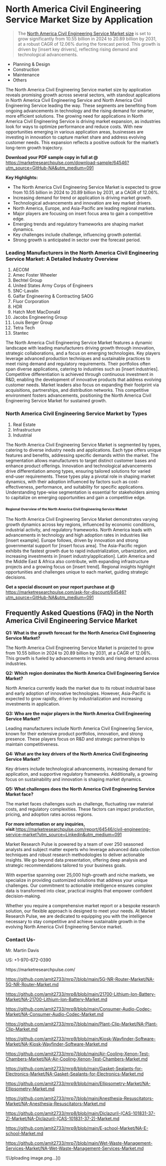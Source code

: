 <h1>North America Civil Engineering Service Market&nbsp;Size by Application</h1><blockquote><p>The <a href="https://marketresearchpulse.com/download-sample/64546?utm_source=GitHub-NA&amp;utm_medium=091">North America Civil Engineering Service Market size</a> is set to grow significantly from 10.55 billion in 2024 to 20.89 billion by 2031, at a robust CAGR of 12.06% during the forecast period. This growth is driven by [insert key drivers], reflecting rising demand and technological advancements.</p></blockquote><ul><li>Planning & Design<li> Construction<li> Maintenance<li> Others</li></ul><p>The North America Civil Engineering Service market size by application reveals promising growth across several sectors, with standout applications in North America Civil Engineering Service and North America Civil Engineering Service leading the way. These segments are benefiting from ongoing advancements in technology and the rising demand for smarter, more efficient solutions. The growing need for applications in North America Civil Engineering Service is driving market expansion, as industries look for ways to optimize performance and reduce costs. With new opportunities emerging in various application areas, businesses are investing in innovation to capture market share and address evolving customer needs. This expansion reflects a positive outlook for the market’s long-term growth trajectory.</p><p><strong>Download your PDF sample copy in full at @ </strong><a href="https://marketresearchpulse.com/download-sample/64546?utm_source=GitHub-NA&amp;utm_medium=091">https://marketresearchpulse.com/download-sample/64546?utm_source=GitHub-NA&amp;utm_medium=091</a></p><p><strong>Key Highlights: </strong></p><ul><li>The North America Civil Engineering Service Market is expected to grow from 10.55 billion in 2024 to 20.89 billion by 2031, at a CAGR of 12.06%.</li><li>Increasing demand for trend or application is driving market growth.</li><li>Technological advancements and innovation are key market drivers.</li><li>North America, Europe, and Asia-Pacific are leading regional markets.</li><li>Major players are focusing on insert focus area to gain a competitive edge.</li><li>Emerging trends and regulatory frameworks are shaping market dynamics.</li><li>Key challenges include challenge, influencing growth potential.</li><li>Strong growth is anticipated in sector over the forecast period.</li></ul><h3>Leading Manufacturers in the North America Civil Engineering Service Market: A Detailed Industry Overview</h3><ol><li>AECOM</li><li>Amec Foster Wheeler</li><li>Bechtel Group</li><li>United States Army Corps of Engineers</li><li>SNC-Lavalin</li><li>Galfar Engineering & Contracting SAOG</li><li>Fluor Corporation</li><li>HDR</li><li>Hatch Mott MacDonald</li><li>Jacobs Engineering Group</li><li>Louis Berger Group</li><li>Tetra Tech</li><li>Stantec</li></ol><div class="flex max-w-full flex-col flex-grow"><div class="min-h-8 text-message flex w-full flex-col items-end gap-2 whitespace-normal break-words [.text-message+&amp;]:mt-5" dir="auto" data-message-author-role="assistant" data-message-id="fd8432e4-4910-450d-b182-61b7bfb0a01f" data-message-model-slug="gpt-4o"><div class="flex w-full flex-col gap-1 empty:hidden first:pt-[3px]"><div class="markdown prose w-full break-words dark:prose-invert light"><p>The North America Civil Engineering Service Market features a dynamic landscape with leading manufacturers driving growth through innovation, strategic collaborations, and a focus on emerging technologies. Key players leverage advanced production techniques and sustainable practices to meet rising demand and regulatory requirements. Their portfolios often span diverse applications, catering to industries such as [insert industries]. Competitive differentiation is achieved through continuous investment in R&amp;D, enabling the development of innovative products that address evolving customer needs. Market leaders also focus on expanding their footprint via acquisitions, partnerships, and distribution networks. This competitive environment fosters advancements, positioning the North America Civil Engineering Service Market for sustained growth.</p></div></div></div></div><h3>North America Civil Engineering Service Market by Types</h3><ol><li>Real Estate<li> Infrastructure<li> Industrial</li></ol><div class="flex max-w-full flex-col flex-grow"><div class="min-h-8 text-message flex w-full flex-col items-end gap-2 whitespace-normal break-words [.text-message+&amp;]:mt-5" dir="auto" data-message-author-role="assistant" data-message-id="084470be-0bb7-4664-bddf-5156b4f41249" data-message-model-slug="gpt-4o-mini"><div class="flex w-full flex-col gap-1 empty:hidden first:pt-[3px]"><div class="markdown prose w-full break-words dark:prose-invert light"><p>The North America Civil Engineering Service Market is segmented by types, catering to diverse industry needs and applications. Each type offers unique features and benefits, addressing specific demands within the market. The segmentation allows manufacturers to target distinct customer bases and enhance product offerings. Innovation and technological advancements drive differentiation among types, ensuring tailored solutions for varied end-user requirements. These types play a pivotal role in shaping market dynamics, with their adoption influenced by factors such as cost-effectiveness, performance, and suitability for specific applications. Understanding type-wise segmentation is essential for stakeholders aiming to capitalize on emerging opportunities and gain a competitive edge.</p></div></div></div></div><h3><span style="font-size: 11px;">Regional Overview of the North America Civil Engineering Service Market</span></h3><div class="flex max-w-full flex-col flex-grow"><div class="min-h-8 text-message flex w-full flex-col items-end gap-2 whitespace-normal break-words [.text-message+&amp;]:mt-5" dir="auto" data-message-author-role="assistant" data-message-id="e9038762-ce64-4e30-91c9-9bd413514231" data-message-model-slug="gpt-4o-mini"><div class="flex w-full flex-col gap-1 empty:hidden first:pt-[3px]"><div class="markdown prose w-full break-words dark:prose-invert light"><p>The North America Civil Engineering Service Market demonstrates varying growth dynamics across key regions, influenced by economic conditions, industrial activity, and regulatory frameworks. North America leads with advancements in technology and high adoption rates in industries like [insert example]. Europe follows, driven by innovation and strong governmental support for [insert focus area]. The Asia-Pacific region exhibits the fastest growth due to rapid industrialization, urbanization, and increasing investments in [insert industry/application]. Latin America and the Middle East &amp; Africa also contribute, with expanding infrastructure projects and a growing focus on [insert trend]. Regional insights highlight opportunities and challenges unique to each market, guiding strategic decisions.</p></div></div></div></div><p><strong>Get a special discount on your report purchase at @ </strong><a href="https://marketresearchpulse.com/ask-for-discount/64546?utm_source=GitHub-NA&amp;utm_medium=091">https://marketresearchpulse.com/ask-for-discount/64546?utm_source=GitHub-NA&amp;utm_medium=091</a></p><h2>Frequently Asked Questions (FAQ) in the North America Civil Engineering Service Market</h2><p><strong>Q1: What is the growth forecast for the North America Civil Engineering Service Market?</strong></p><p>The North America Civil Engineering Service Market is projected to grow from 10.55 billion in 2024 to 20.89 billion by 2031, at a CAGR of 12.06%. This growth is fueled by advancements in trends and rising demand across industries.</p><p><strong>Q2: Which region dominates the North America Civil Engineering Service Market?</strong></p><p>North America currently leads the market due to its robust industrial base and early adoption of innovative technologies. However, Asia-Pacific is expected to grow rapidly, driven by industrialization and increasing investments in application.</p><p><strong>Q3: Who are the major players in the North America Civil Engineering Service Market?</strong></p><p>Leading manufacturers include North America Civil Engineering Service, known for their extensive product portfolios, innovation, and strong presence. These players focus on R&amp;D and strategic partnerships to maintain competitiveness.</p><p><strong>Q4: What are the key drivers of the North America Civil Engineering Service Market?</strong></p><p>Key drivers include technological advancements, increasing demand for application, and supportive regulatory frameworks. Additionally, a growing focus on sustainability and innovation is shaping market dynamics.</p><p><strong>Q5: What challenges does the North America Civil Engineering Service Market face?</strong></p><p>The market faces challenges such as challenge, fluctuating raw material costs, and regulatory complexities. These factors can impact production, pricing, and adoption rates across regions.</p><p><strong>For more information or any inquiries, visit&nbsp;</strong><a href="https://marketresearchpulse.com/report/64546/civil-engineering-service-market?utm_source=Linkedin&utm_medium=091">https://marketresearchpulse.com/report/64546/civil-engineering-service-market?utm_source=Linkedin&utm_medium=091</a></p><p>Market Research Pulse is powered by a team of over 250 seasoned analysts and subject matter experts who leverage advanced data collection techniques and robust research methodologies to deliver actionable insights. We go beyond data presentation, offering deep analysis and strategic recommendations tailored to your business goals.</p><p>With expertise spanning over 25,000 high-growth and niche markets, we specialize in providing customized solutions that address your unique challenges. Our commitment to actionable intelligence ensures complex data is transformed into clear, practical insights that empower confident decision-making.</p><p>Whether you require a comprehensive market report or a bespoke research solution, our flexible approach is designed to meet your needs. At Market Research Pulse, we are dedicated to equipping you with the intelligence necessary to stay competitive and achieve sustainable growth in the evolving North America Civil Engineering Service market.</p><h3><strong>Contact Us-</strong></h3><p>Mr. Martin Davis</p><p>US: +1-970-672-0390</p><p>https://marketresearchpulse.com/</p><p><a href="https://github.com/amit2733/mrp7/blob/main/5G-NR-Router-Market/NA-5G-NR-Router-Market.md">https://github.com/amit2733/mrp7/blob/main/5G-NR-Router-Market/NA-5G-NR-Router-Market.md</a></p><p><a href="https://github.com/amit2733/mrp8/blob/main/21700-Lithium-Ion-Battery-Market/NA-21700-Lithium-Ion-Battery-Market.md">https://github.com/amit2733/mrp8/blob/main/21700-Lithium-Ion-Battery-Market/NA-21700-Lithium-Ion-Battery-Market.md</a></p><p><a href="https://github.com/amit2733/mrp9/blob/main/Consumer-Audio-Codec-Market/NA-Consumer-Audio-Codec-Market.md">https://github.com/amit2733/mrp9/blob/main/Consumer-Audio-Codec-Market/NA-Consumer-Audio-Codec-Market.md</a></p><p><a href="https://github.com/amit2733/mrp7/blob/main/Plant-Clip-Market/NA-Plant-Clip-Market.md">https://github.com/amit2733/mrp7/blob/main/Plant-Clip-Market/NA-Plant-Clip-Market.md</a></p><p><a href="https://github.com/amit2733/mrp9/blob/main/Kiosk-Wayfinder-Software-Market/NA-Kiosk-Wayfinder-Software-Market.md">https://github.com/amit2733/mrp9/blob/main/Kiosk-Wayfinder-Software-Market/NA-Kiosk-Wayfinder-Software-Market.md</a></p><p><a href="https://github.com/amit2733/mrp7/blob/main/Air-Cooling-Xenon-Test-Chambers-Market/NA-Air-Cooling-Xenon-Test-Chambers-Market.md">https://github.com/amit2733/mrp7/blob/main/Air-Cooling-Xenon-Test-Chambers-Market/NA-Air-Cooling-Xenon-Test-Chambers-Market.md</a></p><p><a href="https://github.com/amit2733/mrp8/blob/main/Gasket-Sealants-for-Electronics-Market/NA-Gasket-Sealants-for-Electronics-Market.md">https://github.com/amit2733/mrp8/blob/main/Gasket-Sealants-for-Electronics-Market/NA-Gasket-Sealants-for-Electronics-Market.md</a></p><p><a href="https://github.com/amit2733/mrp9/blob/main/Ellipsometry-Market/NA-Ellipsometry-Market.md">https://github.com/amit2733/mrp9/blob/main/Ellipsometry-Market/NA-Ellipsometry-Market.md</a></p><p><a href="https://github.com/amit2733/mrp7/blob/main/Anesthesia-Resuscitators-Market/NA-Anesthesia-Resuscitators-Market.md">https://github.com/amit2733/mrp7/blob/main/Anesthesia-Resuscitators-Market/NA-Anesthesia-Resuscitators-Market.md</a></p><p><a href="https://github.com/amit2733/mrp8/blob/main/Diclazuril-(CAS-101831-37-2)-Market/NA-Diclazuril-(CAS-101831-37-2)-Market.md">https://github.com/amit2733/mrp8/blob/main/Diclazuril-(CAS-101831-37-2)-Market/NA-Diclazuril-(CAS-101831-37-2)-Market.md</a></p><p><a href="https://github.com/amit2733/mrp9/blob/main/E-school-Market/NA-E-school-Market.md">https://github.com/amit2733/mrp9/blob/main/E-school-Market/NA-E-school-Market.md</a></p><p><a href="https://github.com/amit2733/mrp7/blob/main/Wet-Waste-Management-Services-Market/NA-Wet-Waste-Management-Services-Market.md">https://github.com/amit2733/mrp7/blob/main/Wet-Waste-Management-Services-Market/NA-Wet-Waste-Management-Services-Market.md</a></p>
![Uploading image.png…]()
